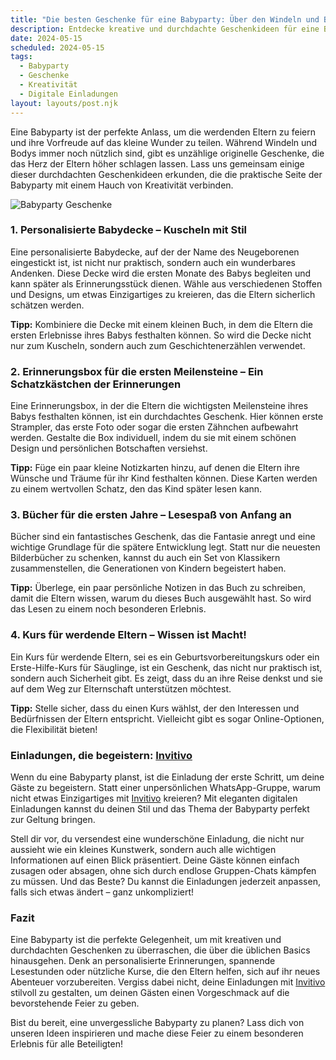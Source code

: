 ```yaml
---
title: "Die besten Geschenke für eine Babyparty: Über den Windeln und Bodys hinaus"
description: Entdecke kreative und durchdachte Geschenkideen für eine Babyparty, die über die üblichen Basics hinausgehen, inklusive Tipps für persönliche digitale Einladungen.
date: 2024-05-15
scheduled: 2024-05-15
tags:
  - Babyparty
  - Geschenke
  - Kreativität
  - Digitale Einladungen
layout: layouts/post.njk
---
```


Eine Babyparty ist der perfekte Anlass, um die werdenden Eltern zu feiern und ihre Vorfreude auf das kleine Wunder zu teilen. Während Windeln und Bodys immer noch nützlich sind, gibt es unzählige originelle Geschenke, die das Herz der Eltern höher schlagen lassen. Lass uns gemeinsam einige dieser durchdachten Geschenkideen erkunden, die die praktische Seite der Babyparty mit einem Hauch von Kreativität verbinden.

![Babyparty Geschenke](/img/babyparty-gifts.webp)

### 1. **Personalisierte Babydecke – Kuscheln mit Stil**

Eine personalisierte Babydecke, auf der der Name des Neugeborenen eingestickt ist, ist nicht nur praktisch, sondern auch ein wunderbares Andenken. Diese Decke wird die ersten Monate des Babys begleiten und kann später als Erinnerungsstück dienen. Wähle aus verschiedenen Stoffen und Designs, um etwas Einzigartiges zu kreieren, das die Eltern sicherlich schätzen werden.

**Tipp:** Kombiniere die Decke mit einem kleinen Buch, in dem die Eltern die ersten Erlebnisse ihres Babys festhalten können. So wird die Decke nicht nur zum Kuscheln, sondern auch zum Geschichtenerzählen verwendet.

### 2. **Erinnerungsbox für die ersten Meilensteine – Ein Schatzkästchen der Erinnerungen**

Eine Erinnerungsbox, in der die Eltern die wichtigsten Meilensteine ihres Babys festhalten können, ist ein durchdachtes Geschenk. Hier können erste Strampler, das erste Foto oder sogar die ersten Zähnchen aufbewahrt werden. Gestalte die Box individuell, indem du sie mit einem schönen Design und persönlichen Botschaften versiehst.

**Tipp:** Füge ein paar kleine Notizkarten hinzu, auf denen die Eltern ihre Wünsche und Träume für ihr Kind festhalten können. Diese Karten werden zu einem wertvollen Schatz, den das Kind später lesen kann.

### 3. **Bücher für die ersten Jahre – Lesespaß von Anfang an**

Bücher sind ein fantastisches Geschenk, das die Fantasie anregt und eine wichtige Grundlage für die spätere Entwicklung legt. Statt nur die neuesten Bilderbücher zu schenken, kannst du auch ein Set von Klassikern zusammenstellen, die Generationen von Kindern begeistert haben. 

**Tipp:** Überlege, ein paar persönliche Notizen in das Buch zu schreiben, damit die Eltern wissen, warum du dieses Buch ausgewählt hast. So wird das Lesen zu einem noch besonderen Erlebnis.

### 4. **Kurs für werdende Eltern – Wissen ist Macht!**

Ein Kurs für werdende Eltern, sei es ein Geburtsvorbereitungskurs oder ein Erste-Hilfe-Kurs für Säuglinge, ist ein Geschenk, das nicht nur praktisch ist, sondern auch Sicherheit gibt. Es zeigt, dass du an ihre Reise denkst und sie auf dem Weg zur Elternschaft unterstützen möchtest.

**Tipp:** Stelle sicher, dass du einen Kurs wählst, der den Interessen und Bedürfnissen der Eltern entspricht. Vielleicht gibt es sogar Online-Optionen, die Flexibilität bieten!

### **Einladungen, die begeistern: [Invitivo](https://invitivo.com/create)**

Wenn du eine Babyparty planst, ist die Einladung der erste Schritt, um deine Gäste zu begeistern. Statt einer unpersönlichen WhatsApp-Gruppe, warum nicht etwas Einzigartiges mit [Invitivo](https://invitivo.com/) kreieren? Mit eleganten digitalen Einladungen kannst du deinen Stil und das Thema der Babyparty perfekt zur Geltung bringen. 

Stell dir vor, du versendest eine wunderschöne Einladung, die nicht nur aussieht wie ein kleines Kunstwerk, sondern auch alle wichtigen Informationen auf einen Blick präsentiert. Deine Gäste können einfach zusagen oder absagen, ohne sich durch endlose Gruppen-Chats kämpfen zu müssen. Und das Beste? Du kannst die Einladungen jederzeit anpassen, falls sich etwas ändert – ganz unkompliziert!

### **Fazit**

Eine Babyparty ist die perfekte Gelegenheit, um mit kreativen und durchdachten Geschenken zu überraschen, die über die üblichen Basics hinausgehen. Denk an personalisierte Erinnerungen, spannende Lesestunden oder nützliche Kurse, die den Eltern helfen, sich auf ihr neues Abenteuer vorzubereiten. Vergiss dabei nicht, deine Einladungen mit [Invitivo](https://invitivo.com) stilvoll zu gestalten, um deinen Gästen einen Vorgeschmack auf die bevorstehende Feier zu geben.

Bist du bereit, eine unvergessliche Babyparty zu planen? Lass dich von unseren Ideen inspirieren und mache diese Feier zu einem besonderen Erlebnis für alle Beteiligten!
